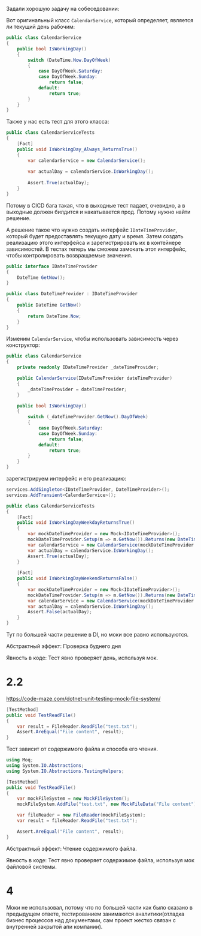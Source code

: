 ﻿Задали хорошую задачу на собеседовании:

Вот оригинальный класс `CalendarService`, который определяет, является ли текущий день рабочим:

```cs
public class CalendarService
{
    public bool IsWorkingDay()
    {
        switch (DateTime.Now.DayOfWeek)
        {
            case DayOfWeek.Saturday:
            case DayOfWeek.Sunday:
                return false;
            default:
                return true;
        }
    }
}
```

Также у нас есть тест для этого класса:

```cs
public class CalendarServiceTests
{
    [Fact]
    public void IsWorkingDay_Always_ReturnsTrue()
    {
        var calendarService = new CalendarService();
        
        var actualDay = calendarService.IsWorkingDay();
        
        Assert.True(actualDay);
    }
}
```

Потому в CICD бага такая, что в выходные тест падает, очевидно, а в выходные должен билдится и накатывается прод. Потому нужно найти решение.

А решение такое что нужно создать интерфейс `IDateTimeProvider`, который будет предоставлять текущую дату и время. Затем создать реализацию этого интерфейса и зарегистрировать их в контейнере зависимостей. В тестах теперь мы сможем замокать этот интерфейс, чтобы контролировать возвращаемые значения.

```cs
public interface IDateTimeProvider
{
    DateTime GetNow();
}
```

```cs
public class DateTimeProvider : IDateTimeProvider
{
    public DateTime GetNow()
    {
        return DateTime.Now;
    }
}
```

Изменим `CalendarService`, чтобы использовать зависимость через конструктор:

```cs
public class CalendarService
{
    private readonly IDateTimeProvider _dateTimeProvider;

    public CalendarService(IDateTimeProvider dateTimeProvider)
    {
        _dateTimeProvider = dateTimeProvider;
    }

    public bool IsWorkingDay()
    {
        switch (_dateTimeProvider.GetNow().DayOfWeek)
        {
            case DayOfWeek.Saturday:
            case DayOfWeek.Sunday:
                return false;
            default:
                return true;
        }
    }
}
```

зарегистрируем интерфейс и его реализацию:

```cs
services.AddSingleton<IDateTimeProvider, DateTimeProvider>();
services.AddTransient<CalendarService>();
```

```cs
public class CalendarServiceTests
{
    [Fact]
    public void IsWorkingDayWeekdayReturnsTrue()
    {
        var mockDateTimeProvider = new Mock<IDateTimeProvider>();
        mockDateTimeProvider.Setup(m => m.GetNow()).Returns(new DateTime(Любой рабочий день));
        var calendarService = new CalendarService(mockDateTimeProvider.Object);
        var actualDay = calendarService.IsWorkingDay();
        Assert.True(actualDay);
    }
    
    [Fact]
    public void IsWorkingDayWeekendReturnsFalse()
    {
        var mockDateTimeProvider = new Mock<IDateTimeProvider>();
        mockDateTimeProvider.Setup(m => m.GetNow()).Returns(new DateTime(Любой выходной));
        var calendarService = new CalendarService(mockDateTimeProvider.Object);
        var actualDay = calendarService.IsWorkingDay();
        Assert.False(actualDay);
    }
}
```

Тут по большей части решение в DI, но моки все равно используются.

Абстрактный эффект: Проверка буднего дня

Явность в коде: Тест явно проверяет день, используя мок.

# 2.2
https://code-maze.com/dotnet-unit-testing-mock-file-system/

```csharp
[TestMethod]
public void TestReadFile()
{
    var result = FileReader.ReadFile("test.txt");
    Assert.AreEqual("File content", result);
}
```

Тест зависит от содержимого файла и способа его чтения.

```csharp
using Moq;
using System.IO.Abstractions;
using System.IO.Abstractions.TestingHelpers;

[TestMethod]
public void TestReadFile()
{
    var mockFileSystem = new MockFileSystem();
    mockFileSystem.AddFile("test.txt", new MockFileData("File content"));

    var fileReader = new FileReader(mockFileSystem);
    var result = fileReader.ReadFile("test.txt");

    Assert.AreEqual("File content", result);
}
```

Абстрактный эффект: Чтение содержимого файла.

Явность в коде: Тест явно проверяет содержимое файла, используя мок файловой системы.
# 4
Моки не использовал, потому что по большей части как было сказано в предыдущем ответе, тестированием занимаются аналитики(отладка бизнес процессов над документами, сам проект жестко связан с внутренней закрытой апи компании).